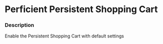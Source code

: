 # Perficient Persistent Shopping Cart


### Description
Enable the Persistent Shopping Cart with default settings
